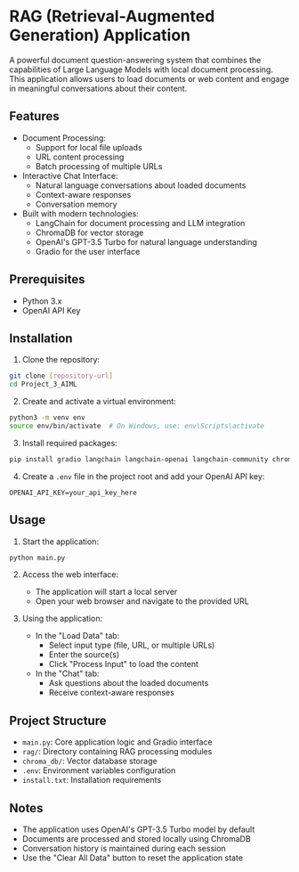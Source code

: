 # RAG (Retrieval-Augmented Generation) Application

A powerful document question-answering system that combines the capabilities of Large Language Models with local document processing. This application allows users to load documents or web content and engage in meaningful conversations about their content.

## Features

- Document Processing:
  - Support for local file uploads
  - URL content processing
  - Batch processing of multiple URLs
- Interactive Chat Interface:
  - Natural language conversations about loaded documents
  - Context-aware responses
  - Conversation memory
- Built with modern technologies:
  - LangChain for document processing and LLM integration
  - ChromaDB for vector storage
  - OpenAI's GPT-3.5 Turbo for natural language understanding
  - Gradio for the user interface

## Prerequisites

- Python 3.x
- OpenAI API Key

## Installation

1. Clone the repository:
```bash
git clone [repository-url]
cd Project_3_AIML
```

2. Create and activate a virtual environment:
```bash
python3 -m venv env
source env/bin/activate  # On Windows, use: env\Scripts\activate
```

3. Install required packages:
```bash
pip install gradio langchain langchain-openai langchain-community chromadb python-dotenv openai unstructured pdfminer.six python-docx
```

4. Create a `.env` file in the project root and add your OpenAI API key:
```
OPENAI_API_KEY=your_api_key_here
```

## Usage

1. Start the application:
```bash
python main.py
```

2. Access the web interface:
   - The application will start a local server
   - Open your web browser and navigate to the provided URL

3. Using the application:
   - In the "Load Data" tab:
     - Select input type (file, URL, or multiple URLs)
     - Enter the source(s)
     - Click "Process Input" to load the content
   - In the "Chat" tab:
     - Ask questions about the loaded documents
     - Receive context-aware responses

## Project Structure

- `main.py`: Core application logic and Gradio interface
- `rag/`: Directory containing RAG processing modules
- `chroma_db/`: Vector database storage
- `.env`: Environment variables configuration
- `install.txt`: Installation requirements

## Notes

- The application uses OpenAI's GPT-3.5 Turbo model by default
- Documents are processed and stored locally using ChromaDB
- Conversation history is maintained during each session
- Use the "Clear All Data" button to reset the application state


